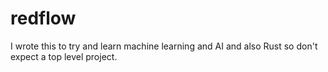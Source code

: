# redflow
I wrote this to try and learn machine learning and AI and also Rust so don't expect a top level project.
